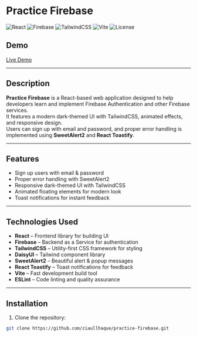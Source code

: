 # Practice Firebase

![React](https://img.shields.io/badge/React-19.1.1-blue?logo=react&logoColor=white)
![Firebase](https://img.shields.io/badge/Firebase-12.4.0-orange?logo=firebase&logoColor=white)
![TailwindCSS](https://img.shields.io/badge/TailwindCSS-4.1.14-blue?logo=tailwind-css&logoColor=white)
![Vite](https://img.shields.io/badge/Vite-7.1.7-yellow?logo=vite&logoColor=black)
![License](https://img.shields.io/badge/License-MIT-green)

## Demo

[Live Demo](https://practicefirebase.netlify.app/)

---

## Description

**Practice Firebase** is a React-based web application designed to help developers learn and implement Firebase Authentication and other Firebase services.  
It features a modern dark-themed UI with TailwindCSS, animated effects, and responsive design.  
Users can sign up with email and password, and proper error handling is implemented using **SweetAlert2** and **React Toastify**.

---

## Features

- Sign up users with email & password
- Proper error handling with SweetAlert2
- Responsive dark-themed UI with TailwindCSS
- Animated floating elements for modern look
- Toast notifications for instant feedback

---

## Technologies Used

- **React** – Frontend library for building UI
- **Firebase** – Backend as a Service for authentication
- **TailwindCSS** – Utility-first CSS framework for styling
- **DaisyUI** – Tailwind component library
- **SweetAlert2** – Beautiful alert & popup messages
- **React Toastify** – Toast notifications for feedback
- **Vite** – Fast development build tool
- **ESLint** – Code linting and quality assurance

---

## Installation

1. Clone the repository:

```bash
git clone https://github.com/ziaullhaque/practice-firebase.git
```
